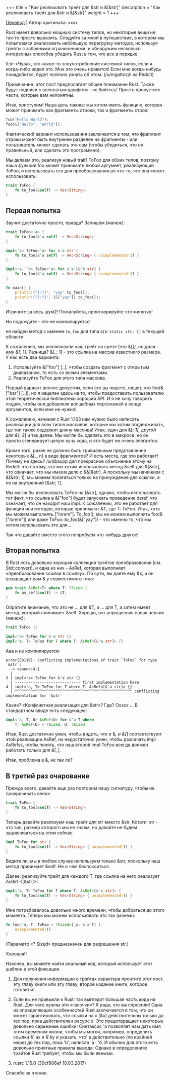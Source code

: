 +++
title = "Как реализовать трейт для &str и &[&str]"
description = "Как реализовать трейт для &str и &[&str]"
weight = 1
+++

[Перевод](https://deterministic.space/impl-a-trait-for-str-slices-and-slices-of-strs.html) | Автор оригинала: xxxx

Rust имеет довольно мощную систему типов, но некоторые вещи не так-то просто выразить. Следуйте за мной в путешествие, в котором мы попытаемся реализовать небольшую перегрузку методов, используя трейты с забавными ограничениями, и обнаружим несколько интересных способов убедить Rust в том, что все в порядке.

tl;dr «Чувак, это какое-то злоупотребление системой типов, если я когда-либо видел это. Мне это очень нравится! Если мне когда-нибудь понадобится, будет полезно узнать об этом. (/u/mgattozzi на Reddit)

Примечание: этот пост предполагает общее понимание Rust. Также будут подписи с волосатым шрифтом - не бойтесь! Просто пропустите части, которые вам непонятны.

Итак, приступим! Наша цель такова: мы хотим иметь функцию, которая может принимать как фрагменты строки, так и фрагменты строк: 

```rust
foo("Hello World");
foo(&["Hello", "World"]);
```

Фактический вариант использования заключается в том, что фрагмент строки может быть внутренне разделен на фрагменты - или пользователь может сделать это сам (чтобы убедиться, что он правильный, или сделать это программно).

Мы делаем это, реализуя новый trait1 ToFoo для обоих типов, поэтому наша функция foo может принимать любой аргумент, реализующий ToFoo, и использовать его для преобразования во что-то, что она может использовать: 

```rust
trait ToFoo {
    fn to_foo(&self) -> Vec<String>;
}
```

## Первая попытка

Звучит достаточно просто, правда? Запишем (манеж): 

```rust
trait ToFoo<'a> {
    fn to_foo(&'a self) -> Vec<String>;
}

impl<'a> ToFoo<'a> for &'a str {
    fn to_foo(&'a self) -> Vec<String> { unimplemented!() }
}

impl<'a, 'b> ToFoo<'a> for &'a [&'b str] {
    fn to_foo(&'a self) -> Vec<String> { unimplemented!() }
}

fn main() {
    println!("{:?}", "yay".to_foo());
    println!("{:?}", (&["yay"]).to_foo());
}
```

Извините за весь шум2! Пожалуйста, проигнорируйте это минутку!

Но подождите - это не компилируется!

не найден метод с именем `to_foo` для типа `&[&'static str; 1]` в текущей области

К сожалению, мы реализовали наш трейт на срезе (это &[_]), но дали ему &[_; 1]. Разница? &[_; 1] - это ссылка на массив известного размера. У нас есть два варианта:

1. Используйте &["foo"] [..], чтобы создать фрагмент с открытым диапазоном, то есть со всеми элементами.
2. Реализуйте ToFoo для этого типа массива.

Первый вариант вполне допустим, если это вы пишете, пишет, что foo(&["bar"] [..]), но я нацелен здесь на то, чтобы предоставить пользователю этой теоретической библиотеки хороший API. И я не хочу говорить людям, чтобы они добавляли волшебных персонажей в конце аргументов, если мне не нужно!

К сожалению, начиная с Rust 1.163 нам нужно было написать реализации для всех типов массивов, которые мы хотим поддерживать, где тип также содержит длину массива! Итак, один для &[_; 1], другой для &[_; 2] и так далее. Мы могли бы сделать это в макросе, но он просто сгенерирует целую кучу кода, и это будет не очень элегантно.

Кроме того, разве не должно быть тривиальным представление некоторых &[_, n] в виде фрагментов? И есть места, где это работает! Почему не здесь? /u/dbaupp дал прекрасное объяснение этому на Reddit: это потому, что мы хотим использовать метод &self для &[&str], что означает, что мы имеем дело с &&[&str]. А поскольку мы начинаем с &[&str; 1], мы можем полагаться только на принуждение для ссылки, а не на внутренний [&str; 1].

Мы могли бы реализовать ToFoo на [&str], однако, чтобы использовать тот факт, что ссылка в &["foo"] будет запускать приведение deref, что означает, что он находит наш impl. К сожалению, это не работает для функций или методов, которые принимают &T, где T: ToFoo. Итак, хотя мы можем выполнять ["lorem"]. To_foo(), мы не можем выполнять foo(&["lorem"]) или даже ToFoo::to_foo(&["yay"]) - что именно то, что мы хотим использовать это для…

Так что давайте вместо этого попробуем что-нибудь другое!

## Вторая попытка

В Rust есть довольно хорошая коллекция трэйтов преобразования (см. Std::convert), и одна из них - AsRef, которая выполняет «преобразование ссылки в ссылку». По сути, вы даете ему &x, и он возвращает вам & y совместимого типа: 

```rust
pub trait AsRef<T> where T: ?Sized {
    fn as_ref(&self) -> &T;
}
```

Обратите внимание, что это не ... для &T, а ... для T, а затем имеет метод, который принимает &self. Хорошо, вот упрощенная новая версия (манеж): 

```rust
trait ToFoo {}

impl<'a> ToFoo for &'a str {}
impl<'a, T> ToFoo for T where T: AsRef<[&'a str]> {}
```

Ааа и не компилируется: 

```
error[E0119]: conflicting implementations of trait `ToFoo` for type `&str`:
 --> <anon>:4:1
  |
3 | impl<'a> ToFoo for &'a str {}
  | ----------------------------- first implementation here
4 | impl<'a, T> ToFoo for T where T: AsRef<[&'a str]> {}
  | ^^^^^^^^^^^^^^^^^^^^^^^^^^^^^^^^^^^^^^^^^^^^^^^^^^^^ conflicting implementation for `&str`
```

Какие? «Конфликтная реализация для &str»? Где? Охххх ... В стандартном вводе есть следующее: 

```rust
impl<'a, T, U> AsRef<U> for &'a T where
    T: AsRef<U> + ?Sized, U: ?Sized
```

Итак, Rust достаточно умен, чтобы видеть, что и &_, и &[_] соответствуют этой реализации AsRef, но недостаточно умен, чтобы различать impl AsRefss, чтобы понять, что наш второй impl ToFoo всегда должен работать только для &[_].

Итак, проблема в &, не так ли?

## В третий раз очарование

Прежде всего, давайте еще раз повторим нашу сигнатуру, чтобы не прокручивать вверх: 

```rust
trait ToFoo {
    fn to_foo(&self) -> Vec<String>;
}
```

Теперь давайте реализуем наш трейт для str вместо &str. Кстати: str - это тип, размер которого мы не знаем, но давайте не будем зацикливаться на этом сейчас. 

```rust
impl ToFoo for str {
    fn to_foo(&self) -> Vec<String> { unimplemented!() }
}
```

Видите ли, мы в любом случае используем только &str, поскольку наш метод принимает &self. Не о чем беспокоиться.

Далее: реализуйте трейт для каждого T, где ссылка на него реализует AsRef <[&str]>: 

```rust
impl<'a, T> ToFoo for T where T: AsRef<[&'a str]> {
    fn to_foo(&self) -> Vec<String> { unimplemented!() }
}
```

Мне потребовалось довольно много времени, чтобы добраться до этого момента. Теперь мы можем использовать это так (манеж): 

```rust
fn foo<'a, T: ToFoo + ?Sized>(_x: &'a T) {
    unimplemented!()
}
```

(Параметр «? Sized» предназначен для разрешения str.)

Хороший!

Наконец, вы можете найти реальный код, который использует этот шаблон в этой фиксации.

1. Для получения информации о трэйтах характера прочтите этот пост, эту главу книги или эту главу, второе издание книги, которое готовится.

2. Если вы не привыкли к Rust: так выглядит большая часть кода на Rust. Для чего нужны эти «галочки»? Я рада, что вы спросили! Одна из определяющих особенностей Rust заключается в том, что он может гарантировать, что ссылки на x (&x) действительны только до тех пор, пока действителен ресурс x. Это предотвращает некоторые довольно серьезные ошибки! Синтаксис 'a позволяет нам дать имя этим временам жизни, чтобы мы могли, например, определить ссылки &' ax и &'by и указать, что' a действительно (по крайней мере) до тех пор, пока 'b', написав 'a : 'б. И обычно для этого есть довольно приятные правила вывода; Однако в определениях трэйтов Rust требует, чтобы мы были явными.

3. rustc 1.16.0 (30cf806ef 10.03.2017)

Спасибо за чтение.